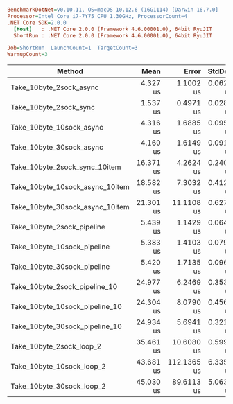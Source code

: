 ``` ini

BenchmarkDotNet=v0.10.11, OS=macOS 10.12.6 (16G1114) [Darwin 16.7.0]
Processor=Intel Core i7-7Y75 CPU 1.30GHz, ProcessorCount=4
.NET Core SDK=2.0.0
  [Host]   : .NET Core 2.0.0 (Framework 4.6.00001.0), 64bit RyuJIT
  ShortRun : .NET Core 2.0.0 (Framework 4.6.00001.0), 64bit RyuJIT

Job=ShortRun  LaunchCount=1  TargetCount=3  
WarmupCount=3  

```
|                          Method |      Mean |       Error |    StdDev |
|-------------------------------- |----------:|------------:|----------:|
|         Take_10byte_2sock_async |  4.327 us |   1.1002 us | 0.0622 us |
|          Take_10byte_2sock_sync |  1.537 us |   0.4971 us | 0.0281 us |
|        Take_10byte_10sock_async |  4.316 us |   1.6885 us | 0.0954 us |
|        Take_10byte_30sock_async |  4.160 us |   1.6149 us | 0.0912 us |
|   Take_10byte_2sock_sync_10item | 16.371 us |   4.2624 us | 0.2408 us |
| Take_10byte_10sock_async_10item | 18.582 us |   7.3032 us | 0.4126 us |
| Take_10byte_30sock_async_10item | 21.301 us |  11.1108 us | 0.6278 us |
|      Take_10byte_2sock_pipeline |  5.439 us |   1.1429 us | 0.0646 us |
|     Take_10byte_10sock_pipeline |  5.383 us |   1.4103 us | 0.0797 us |
|     Take_10byte_30sock_pipeline |  5.420 us |   1.7135 us | 0.0968 us |
|   Take_10byte_2sock_pipeline_10 | 24.977 us |   6.2469 us | 0.3530 us |
|  Take_10byte_10sock_pipeline_10 | 24.304 us |   8.0790 us | 0.4565 us |
|  Take_10byte_30sock_pipeline_10 | 24.934 us |   5.6941 us | 0.3217 us |
|        Take_10byte_2sock_loop_2 | 35.461 us |  10.6080 us | 0.5994 us |
|       Take_10byte_10sock_loop_2 | 43.681 us | 112.1365 us | 6.3359 us |
|       Take_10byte_30sock_loop_2 | 45.030 us |  89.6113 us | 5.0632 us |

